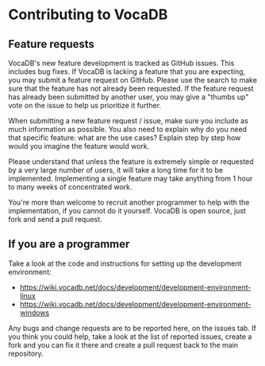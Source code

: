 # Contributing to VocaDB

## Feature requests
VocaDB's new feature development is tracked as GitHub issues. This includes bug fixes.
If VocaDB is lacking a feature that you are expecting, you may submit a feature request on GitHub. 
Please use the search to make sure that the feature has not already been requested. 
If the feature request has already been submitted by another user, you may give a "thumbs up" vote on the issue to help us 
prioritize it further.

When submitting a new feature request / issue, make sure you include as much information as possible. You also need to explain why do you need that specific feature: what are the use cases? Explain step by step how would you imagine the feature would work.

Please understand that unless the feature is extremely simple or requested by a very large number of users, 
it will take a long time for it to be implemented. Implementing a single feature may take anything from 1 hour to many weeks of concentrated work.

You're more than welcome to recruit another programmer to help with the implementation, if you cannot do it yourself. 
VocaDB is open source, just fork and send a pull request.

## If you are a programmer

Take a look at the code and instructions for setting up the development environment:
- https://wiki.vocadb.net/docs/development/development-environment-linux
- https://wiki.vocadb.net/docs/development/development-environment-windows

Any bugs and change requests are to be reported here, on the issues tab. 
If you think you could help, take a look at the list of reported issues, 
create a fork and you can fix it there and create a pull request back to the main repository.
